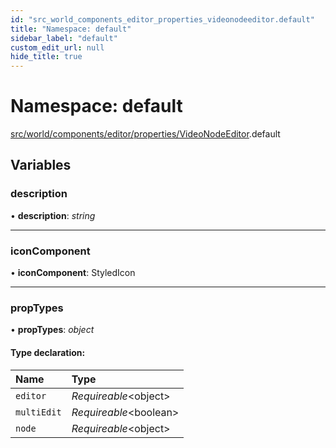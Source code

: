 ```yaml
---
id: "src_world_components_editor_properties_videonodeeditor.default"
title: "Namespace: default"
sidebar_label: "default"
custom_edit_url: null
hide_title: true
---
```


# Namespace: default

[src/world/components/editor/properties/VideoNodeEditor](src_world_components_editor_properties_videonodeeditor.md).default

## Variables

### description

• **description**: *string*

___

### iconComponent

• **iconComponent**: StyledIcon

___

### propTypes

• **propTypes**: *object*

#### Type declaration:

Name | Type |
:------ | :------ |
`editor` | *Requireable*<object\> |
`multiEdit` | *Requireable*<boolean\> |
`node` | *Requireable*<object\> |
